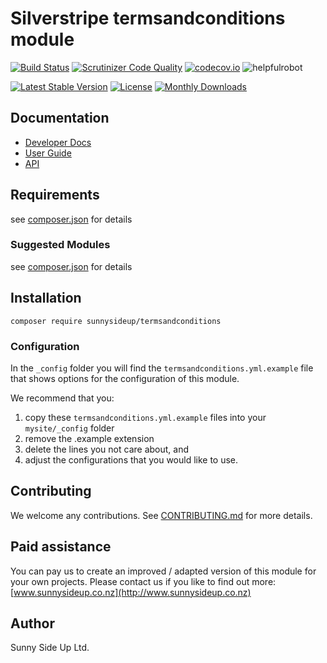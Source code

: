 # Silverstripe termsandconditions module
[![Build Status](https://travis-ci.org/sunnysideup/silverstripe-termsandconditions.svg?branch=master)](https://travis-ci.org/sunnysideup/silverstripe-termsandconditions)
[![Scrutinizer Code Quality](https://scrutinizer-ci.com/g/sunnysideup/silverstripe-termsandconditions/badges/quality-score.png?b=master)](https://scrutinizer-ci.com/g/sunnysideup/silverstripe-termsandconditions/?branch=master)
[![codecov.io](https://codecov.io/github/sunnysideup/silverstripe-termsandconditions/coverage.svg?branch=master)](https://codecov.io/github/sunnysideup/silverstripe-termsandconditions?branch=master)
![helpfulrobot](https://helpfulrobot.io/sunnysideup/termsandconditions/badge)

[![Latest Stable Version](https://poser.pugx.org/sunnysideup/termsandconditions/version)](https://packagist.org/packages/sunnysideup/termsandconditions)
[![License](https://poser.pugx.org/sunnysideup/termsandconditions/license)](https://packagist.org/packages/sunnysideup/termsandconditions)
[![Monthly Downloads](https://poser.pugx.org/sunnysideup/termsandconditions/d/monthly)](https://packagist.org/packages/sunnysideup/termsandconditions)


## Documentation



 * [Developer Docs](docs/en/INDEX.md)
 * [User Guide](docs/en/userguide.md)
 * [API](http://ssmods.com/apis/termsandconditions/docs/en/api/)

## Requirements



see [composer.json](composer.json) for details

### Suggested Modules



see [composer.json](composer.json) for details


## Installation


```
composer require sunnysideup/termsandconditions
```

### Configuration



In the `_config` folder you will find the `termsandconditions.yml.example`
file that shows options for the configuration of this module.

We recommend that you:

  1. copy these `termsandconditions.yml.example` files into your
`mysite/_config` folder
  2. remove the .example extension
  3. delete the lines you not care about, and
  4. adjust the configurations that you would like to use.


## Contributing



We welcome any contributions. See [CONTRIBUTING.md](CONTRIBUTING.md) for more details.

## Paid assistance



You can pay us to create an improved / adapted version of this module for your own projects.  Please contact us if you like to find out more: [www.sunnysideup.co.nz](http://www.sunnysideup.co.nz)

## Author



Sunny Side Up Ltd.
